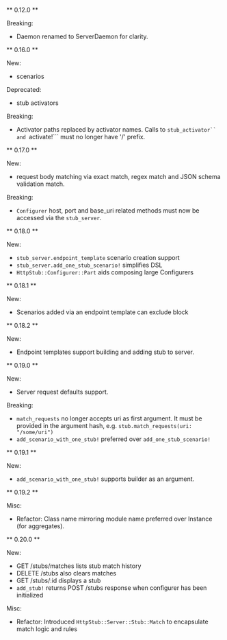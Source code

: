 ** 0.12.0 **

Breaking:
* Daemon renamed to ServerDaemon for clarity.

** 0.16.0 **

New:
* scenarios

Deprecated:
* stub activators

Breaking:
* Activator paths replaced by activator names.  Calls to ```stub_activator`` and ```activate!``` must no longer have '/' prefix.
 
 ** 0.17.0 **

New: 
* request body matching via exact match, regex match and JSON schema validation match.

Breaking:
* ```Configurer``` host, port and base_uri related methods must now be accessed via the ```stub_server```.

 ** 0.18.0 **

New:
* ```stub_server.endpoint_template``` scenario creation support
* ```stub_server.add_one_stub_scenario!``` simplifies DSL
* ```HttpStub::Configurer::Part``` aids composing large Configurers

 ** 0.18.1 **

New:
* Scenarios added via an endpoint template can exclude block

 ** 0.18.2 **

New:
* Endpoint templates support building and adding stub to server.

 ** 0.19.0 **
 
New:
* Server request defaults support.

Breaking:
* ```match_requests``` no longer accepts uri as first argument.  It must be provided in the argument hash, e.g. ```stub.match_requests(uri: "/some/uri")```
* ```add_scenario_with_one_stub!``` preferred over ```add_one_stub_scenario!```

 ** 0.19.1 **

New:
* ```add_scenario_with_one_stub!``` supports builder as an argument.

 ** 0.19.2 **

Misc: 
* Refactor: Class name mirroring module name preferred over Instance (for aggregates).

** 0.20.0 **

New:
* GET /stubs/matches lists stub match history
* DELETE /stubs also clears matches
* GET /stubs/:id displays a stub
* ```add_stub!``` returns POST /stubs response when configurer has been initialized

Misc:
* Refactor: Introduced ```HttpStub::Server::Stub::Match``` to encapsulate match logic and rules

